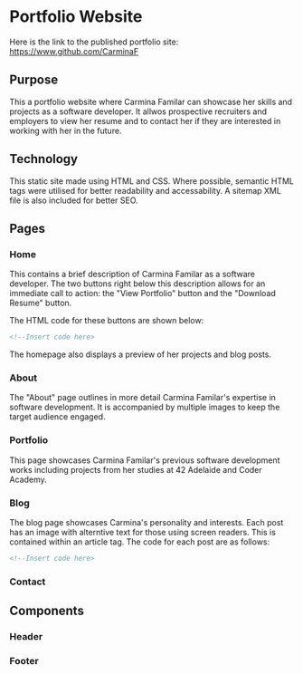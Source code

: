 # Portfolio Website

Here is the link to the published portfolio site:  
https://www.github.com/CarminaF
<br>

## Purpose

This a portfolio website where Carmina Familar can showcase her skills and projects as a software developer. It allwos prospective recruiters and employers to view her resume and to contact her if they are interested in working with her in the future.

## Technology
This static site made using HTML and CSS. Where possible, semantic HTML tags were utilised for better readability and accessability. A sitemap XML file is also included for better SEO.

## Pages

### Home
This contains a brief description of Carmina Familar as a software developer. The two buttons right below this description allows for an immediate call to action: the "View Portfolio" button and the "Download Resume" button.

The HTML code for these buttons are shown below:
```html
<!--Insert code here>
```
The homepage also displays a preview of her projects and blog posts.

### About
The "About" page outlines in more detail Carmina Familar's expertise in software development. It is accompanied by multiple images to keep the target audience engaged.

### Portfolio
This page showcases Carmina Familar's previous software development works including projects from her studies at 42 Adelaide and Coder Academy.

### Blog
The blog page showcases Carmina's personality and interests. Each post has an image with alterntive text for those using screen readers. This is contained within an article tag.  The code for each post are as follows:

```html
<!--Insert code here>
```

### Contact

## Components
### Header
### Footer

